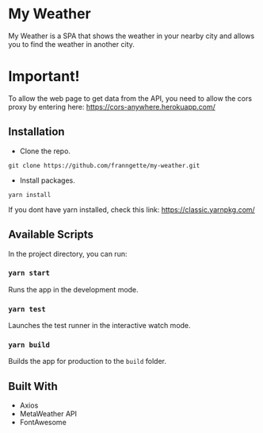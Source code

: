 # My Weather

My Weather is a SPA that shows the weather in your nearby city and allows you to find the weather in another city.
# Important!

To allow the web page to get data from the API, you need to allow the cors proxy by entering here: https://cors-anywhere.herokuapp.com/
## Installation

* Clone the repo.
```
git clone https://github.com/franngette/my-weather.git
```

* Install packages.
```
yarn install
```

If you dont have yarn installed, check this link: https://classic.yarnpkg.com/
## Available Scripts

In the project directory, you can run:
### `yarn start`

Runs the app in the development mode.

### `yarn test`

Launches the test runner in the interactive watch mode.

### `yarn build`

Builds the app for production to the `build` folder.

## Built With

* Axios
* MetaWeather API
* FontAwesome